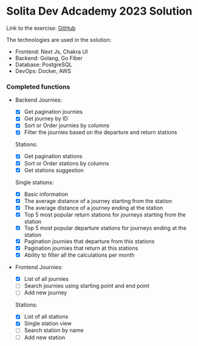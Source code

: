 # Solita Dev Adcademy 2023 Solution

Link to the exercise: [GitHub](https://github.com/solita/dev-academy-2023-exercise)

The technologies are used in the solution:

- Frontend: Next Js, Chakra UI
- Backend: Golang, Go Fiber
- Database: PostgreSQL
- DevOps: Docker, AWS

### Completed functions

- Backend
  Journies:

  - [x] Get pagination journies
  - [x] Get journey by ID
  - [x] Sort or Order journies by columns
  - [x] Filter the journies based on the departure and return stations

  Stations:

  - [x] Get pagination stations
  - [x] Sort or Order stations by columns
  - [x] Get stations suggestion

  Single stations:

  - [x] Basic information
  - [x] The average distance of a journey starting from the station
  - [x] The average distance of a journey ending at the station
  - [x] Top 5 most popular return stations for journeys starting from the station
  - [x] Top 5 most popular departure stations for journeys ending at the station
  - [x] Pagination journies that departure from this stations
  - [x] Pagination journies that return at this stations
  - [x] Ability to filter all the calculations per month

- Frontend
  Journies:

  - [x] List of all journies
  - [ ] Search journies using starting point and end point
  - [ ] Add new journey

  Stations:

  - [x] List of all stations
  - [x] Single station view
  - [ ] Search station by name
  - [ ] Add new station
